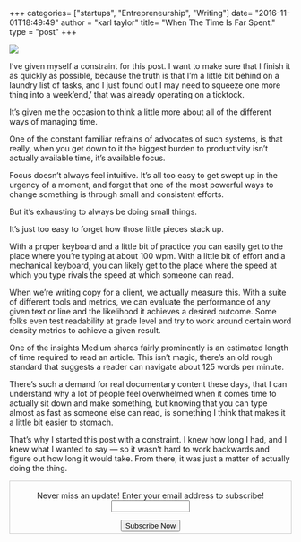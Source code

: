 +++
categories= ["startups", "Entrepreneurship", "Writing"]
date= "2016-11-01T18:49:49"
author = "karl taylor"
title= "When The Time Is Far Spent."
type = "post"
+++

  ![](https://raw.githubusercontent.com/karljtaylor/kjt/blog/content/assets/1*A3_jW1V5PY9ZTtWOs1h25g.png)  


 I’ve given myself a constraint for this post. I want to make sure that I finish it as quickly as possible, because the truth is that I’m a little bit behind on a laundry list of tasks, and I just found out I may need to squeeze one more thing into a week’end,’ that was already operating on a ticktock.

 It’s given me the occasion to think a little more about all of the different ways of managing time.

 One of the constant familiar refrains of advocates of such systems, is that really, when you get down to it the biggest burden to productivity isn’t actually available time, it’s available focus.

 Focus doesn’t always feel intuitive. It’s all too easy to get swept up in the urgency of a moment, and forget that one of the most powerful ways to change something is through small and consistent efforts.

 But it’s exhausting to always be doing small things.

 It’s just too easy to forget how those little pieces stack up.

 With a proper keyboard and a little bit of practice you can easily get to the place where you’re typing at about 100 wpm. With a little bit of effort and a mechanical keyboard, you can likely get to the place where the speed at which you type rivals the speed at which someone can read.

 When we’re writing copy for a client, we actually measure this. With a suite of different tools and metrics, we can evaluate the performance of any given text or line and the likelihood it achieves a desired outcome. Some folks even test readability at grade level and try to work around certain word density metrics to achieve a given result.

 One of the insights Medium shares fairly prominently is an estimated length of time required to read an article. This isn’t magic, there’s an old rough standard that suggests a reader can navigate about 125 words per minute.

 There’s such a demand for real documentary content these days, that I can understand why a lot of people feel overwhelmed when it comes time to actually sit down and make something, but knowing that you can type almost as fast as someone else can read, is something I think that makes it a little bit easier to stomach.

 That’s why I started this post with a constraint. I knew how long I had, and I knew what I wanted to say — so it wasn’t hard to work backwards and figure out how long it would take. From there, it was just a matter of actually doing the thing.

 <form style="border:1px solid #ccc;padding:3px;text-align: center;" action="https://tinyletter.com/karljtaylor" method="post" target="popupwindow" onsubmit="window.open('https://tinyletter.com/karljtaylor', 'popupwindow', 'scrollbars=yes,width=800,height=600');return true" _lpchecked="1">
     <p style="
      display: flex;
      align-items: center;
      flex-direction: column;
  "><label for="tlemail">Never miss an update! Enter your email address to subscribe!</label>
       <input type="text" name="email" id="tlemail" style="
      width: 140px;
  "></p>
     <input type="hidden" value="1" name="embed"><input type="submit" value="Subscribe Now">
  </form>
